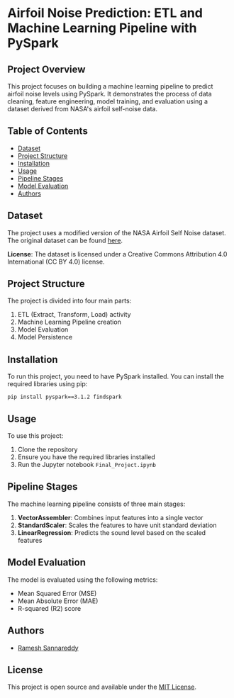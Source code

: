 # Airfoil Noise Prediction: ETL and Machine Learning Pipeline with PySpark

## Project Overview

This project focuses on building a machine learning pipeline to predict airfoil noise levels using PySpark. It demonstrates the process of data cleaning, feature engineering, model training, and evaluation using a dataset derived from NASA's airfoil self-noise data.

## Table of Contents

- [Dataset](#dataset)
- [Project Structure](#project-structure)
- [Installation](#installation)
- [Usage](#usage)
- [Pipeline Stages](#pipeline-stages)
- [Model Evaluation](#model-evaluation)
- [Authors](#authors)

## Dataset

The project uses a modified version of the NASA Airfoil Self Noise dataset. The original dataset can be found [here](https://archive.ics.uci.edu/dataset/291/airfoil+self+noise).

**License**: The dataset is licensed under a Creative Commons Attribution 4.0 International (CC BY 4.0) license.

## Project Structure

The project is divided into four main parts:

1. ETL (Extract, Transform, Load) activity
2. Machine Learning Pipeline creation
3. Model Evaluation
4. Model Persistence

## Installation

To run this project, you need to have PySpark installed. You can install the required libraries using pip:

```
pip install pyspark==3.1.2 findspark
```

## Usage

To use this project:

1. Clone the repository
2. Ensure you have the required libraries installed
3. Run the Jupyter notebook `Final_Project.ipynb`

## Pipeline Stages

The machine learning pipeline consists of three main stages:

1. **VectorAssembler**: Combines input features into a single vector
2. **StandardScaler**: Scales the features to have unit standard deviation
3. **LinearRegression**: Predicts the sound level based on the scaled features

## Model Evaluation

The model is evaluated using the following metrics:

- Mean Squared Error (MSE)
- Mean Absolute Error (MAE)
- R-squared (R2) score

## Authors

- [Ramesh Sannareddy](https://www.linkedin.com/in/rsannareddy/)

## License

This project is open source and available under the [MIT License](LICENSE).
